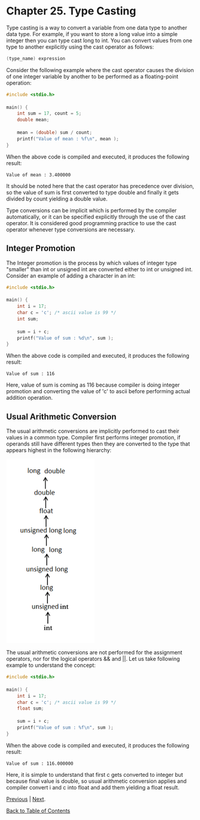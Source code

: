 # Chapter 25. Type Casting

Type casting is a way to convert a variable from one data type to another data type. For example, if you want to store a long value into a simple integer then you can type cast long to int. You can convert values from one type to another explicitly using the cast operator as follows:

```c
(type_name) expression
```

Consider the following example where the cast operator causes the division of one integer variable by another to be performed as a floating-point operation:

```c
#include <stdio.h>

main() {
    int sum = 17, count = 5;
    double mean;

    mean = (double) sum / count;
    printf("Value of mean : %f\n", mean );
}
```

When the above code is compiled and executed, it produces the following result:

```console
Value of mean : 3.400000
```

It should be noted here that the cast operator has precedence over division, so the value of sum is first converted to type double and finally it gets divided by count yielding a double value.

Type conversions can be implicit which is performed by the compiler automatically, or it can be specified explicitly through the use of the cast operator. It is considered good programming practice to use the cast operator whenever type conversions are necessary.

## Integer Promotion

The Integer promotion is the process by which values of integer type "smaller" than int or unsigned int are converted either to int or unsigned int. Consider an example of adding a character in an int:

```c
#include <stdio.h>

main() {
    int i = 17;
    char c = 'c'; /* ascii value is 99 */
    int sum;

    sum = i + c;
    printf("Value of sum : %d\n", sum );
}
```

When the above code is compiled and executed, it produces the following result:

```console
Value of sum : 116
```

Here, value of sum is coming as 116 because compiler is doing integer promotion and converting the value of 'c' to ascii before performing actual addition operation.

## Usual Arithmetic Conversion

The usual arithmetic conversions are implicitly performed to cast their values in a common type. Compiler first performs integer promotion, if operands still have different types then they are converted to the type that appears highest in the following hierarchy:

![Casting](/Chapter25._Type_Casting/casting.png)

The usual arithmetic conversions are not performed for the assignment operators, nor for the logical operators && and ||. Let us take following example to understand the concept:

```c
#include <stdio.h>

main() {
    int i = 17;
    char c = 'c'; /* ascii value is 99 */
    float sum;

    sum = i + c;
    printf("Value of sum : %f\n", sum );
}
```

When the above code is compiled and executed, it produces the following result:

```console
Value of sum : 116.000000
```

Here, it is simple to understand that first c gets converted to integer but because final value is double, so usual arithmetic conversion applies and compiler convert i and c into float and add them yielding a float result.

[Previous](/Chapter24._Header_Files/README.md "Chapter 24. Header Files") | [Next](/Chapter26._Error_Handling/README.md "Chapter 26. Error Handing").

[Back to Table of Contents](../README.md "Table of Contents")
